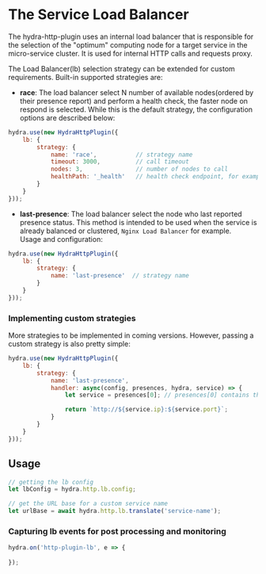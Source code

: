 # The Service Load Balancer
The hydra-http-plugin uses an internal load balancer that is responsible for the selection of the "optimum" computing node for a target service in the micro-service cluster. It is used for internal HTTP calls and requests proxy.

The Load Balancer(lb) selection strategy can be extended for custom requirements. Built-in supported strategies are:
* **race**: The load balancer select N number of available nodes(ordered by their presence report) and perform a health check, the faster node on respond is selected. While this is the default strategy, the configuration options are described below:
```js
hydra.use(new HydraHttpPlugin({
    lb: {
        strategy: {
            name: 'race',           // strategy name
            timeout: 3000,          // call timeout
            nodes: 3,               // number of nodes to call
            healthPath: '_health'   // health check endpoint, for example: http://127.0.0.1:3000/_health
        }
    }
}));
```
* **last-presence**: The load balancer select the node who last reported presence status. This method is intended to be used when the service is already balanced or clustered, `Nginx Load Balancer` for example.  
Usage and configuration:
```js
hydra.use(new HydraHttpPlugin({
    lb: {
        strategy: {
            name: 'last-presence'  // strategy name
        }
    }
}));
```
### Implementing custom strategies
More strategies to be implemented in coming versions. However, passing a custom strategy is also pretty simple:
```js
hydra.use(new HydraHttpPlugin({
    lb: {
        strategy: {
            name: 'last-presence',          
            handler: async(config, presences, hydra, service) => {
                let service = presences[0]; // presences[0] contains the presence details of the last node who reported available

                return `http://${service.ip}:${service.port}`;
            }
        }
    }
}));
```
## Usage
```js
// getting the lb config
let lbConfig = hydra.http.lb.config;

// get the URL base for a custom service name
let urlBase = await hydra.http.lb.translate('service-name');
```
### Capturing lb events for post processing and monitoring
```js
hydra.on('http-plugin-lb', e => {
    
});
```